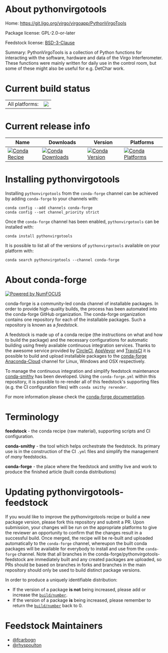 About pythonvirgotools
======================

Home: https://git.ligo.org/virgo/virgoapp/PythonVirgoTools

Package license: GPL-2.0-or-later

Feedstock license: [BSD-3-Clause](https://github.com/conda-forge/pythonvirgotools-feedstock/blob/master/LICENSE.txt)

Summary: PythonVirgoTools is a collection of Python functions for interacting with the software, hardware and data of the Virgo Interferometer. These functions were mainly written for daily use in the control room, but some of these might also be useful for e.g. DetChar work.

Current build status
====================


<table><tr><td>All platforms:</td>
    <td>
      <a href="https://dev.azure.com/conda-forge/feedstock-builds/_build/latest?definitionId=13241&branchName=master">
        <img src="https://dev.azure.com/conda-forge/feedstock-builds/_apis/build/status/pythonvirgotools-feedstock?branchName=master">
      </a>
    </td>
  </tr>
</table>

Current release info
====================

| Name | Downloads | Version | Platforms |
| --- | --- | --- | --- |
| [![Conda Recipe](https://img.shields.io/badge/recipe-pythonvirgotools-green.svg)](https://anaconda.org/conda-forge/pythonvirgotools) | [![Conda Downloads](https://img.shields.io/conda/dn/conda-forge/pythonvirgotools.svg)](https://anaconda.org/conda-forge/pythonvirgotools) | [![Conda Version](https://img.shields.io/conda/vn/conda-forge/pythonvirgotools.svg)](https://anaconda.org/conda-forge/pythonvirgotools) | [![Conda Platforms](https://img.shields.io/conda/pn/conda-forge/pythonvirgotools.svg)](https://anaconda.org/conda-forge/pythonvirgotools) |

Installing pythonvirgotools
===========================

Installing `pythonvirgotools` from the `conda-forge` channel can be achieved by adding `conda-forge` to your channels with:

```
conda config --add channels conda-forge
conda config --set channel_priority strict
```

Once the `conda-forge` channel has been enabled, `pythonvirgotools` can be installed with:

```
conda install pythonvirgotools
```

It is possible to list all of the versions of `pythonvirgotools` available on your platform with:

```
conda search pythonvirgotools --channel conda-forge
```


About conda-forge
=================

[![Powered by NumFOCUS](https://img.shields.io/badge/powered%20by-NumFOCUS-orange.svg?style=flat&colorA=E1523D&colorB=007D8A)](http://numfocus.org)

conda-forge is a community-led conda channel of installable packages.
In order to provide high-quality builds, the process has been automated into the
conda-forge GitHub organization. The conda-forge organization contains one repository
for each of the installable packages. Such a repository is known as a *feedstock*.

A feedstock is made up of a conda recipe (the instructions on what and how to build
the package) and the necessary configurations for automatic building using freely
available continuous integration services. Thanks to the awesome service provided by
[CircleCI](https://circleci.com/), [AppVeyor](https://www.appveyor.com/)
and [TravisCI](https://travis-ci.com/) it is possible to build and upload installable
packages to the [conda-forge](https://anaconda.org/conda-forge)
[Anaconda-Cloud](https://anaconda.org/) channel for Linux, Windows and OSX respectively.

To manage the continuous integration and simplify feedstock maintenance
[conda-smithy](https://github.com/conda-forge/conda-smithy) has been developed.
Using the ``conda-forge.yml`` within this repository, it is possible to re-render all of
this feedstock's supporting files (e.g. the CI configuration files) with ``conda smithy rerender``.

For more information please check the [conda-forge documentation](https://conda-forge.org/docs/).

Terminology
===========

**feedstock** - the conda recipe (raw material), supporting scripts and CI configuration.

**conda-smithy** - the tool which helps orchestrate the feedstock.
                   Its primary use is in the construction of the CI ``.yml`` files
                   and simplify the management of *many* feedstocks.

**conda-forge** - the place where the feedstock and smithy live and work to
                  produce the finished article (built conda distributions)


Updating pythonvirgotools-feedstock
===================================

If you would like to improve the pythonvirgotools recipe or build a new
package version, please fork this repository and submit a PR. Upon submission,
your changes will be run on the appropriate platforms to give the reviewer an
opportunity to confirm that the changes result in a successful build. Once
merged, the recipe will be re-built and uploaded automatically to the
`conda-forge` channel, whereupon the built conda packages will be available for
everybody to install and use from the `conda-forge` channel.
Note that all branches in the conda-forge/pythonvirgotools-feedstock are
immediately built and any created packages are uploaded, so PRs should be based
on branches in forks and branches in the main repository should only be used to
build distinct package versions.

In order to produce a uniquely identifiable distribution:
 * If the version of a package **is not** being increased, please add or increase
   the [``build/number``](https://docs.conda.io/projects/conda-build/en/latest/resources/define-metadata.html#build-number-and-string).
 * If the version of a package **is** being increased, please remember to return
   the [``build/number``](https://docs.conda.io/projects/conda-build/en/latest/resources/define-metadata.html#build-number-and-string)
   back to 0.

Feedstock Maintainers
=====================

* [@fcarbogn](https://github.com/fcarbogn/)
* [@rhyspoulton](https://github.com/rhyspoulton/)


